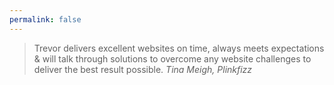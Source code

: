 ```yaml
---
permalink: false
---
```

> Trevor delivers excellent websites on time, always meets expectations & will talk through solutions
to overcome any website challenges to deliver the best result possible.
<cite class="vcard fn"><span class="fn author">Tina Meigh</span>, <span class="org">Plinkfizz</span></cite>
